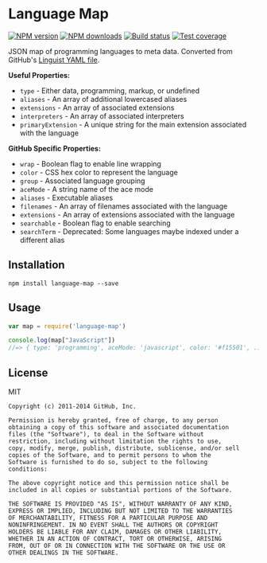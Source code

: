 # Language Map

[![NPM version][npm-image]][npm-url]
[![NPM downloads][downloads-image]][downloads-url]
[![Build status][travis-image]][travis-url]
[![Test coverage][coveralls-image]][coveralls-url]

JSON map of programming languages to meta data. Converted from GitHub's [Linguist YAML file](https://github.com/github/linguist/blob/master/lib/linguist/languages.yml).

**Useful Properties:**

* `type` - Either data, programming, markup, or undefined
* `aliases` - An array of additional lowercased aliases
* `extensions` - An array of associated extensions
* `interpreters` - An array of associated interpreters
* `primaryExtension` - A unique string for the main extension associated with the language

**GitHub Specific Properties:**

* `wrap` - Boolean flag to enable line wrapping
* `color` - CSS hex color to represent the language
* `group` - Associated language grouping
* `aceMode` - A string name of the ace mode
* `aliases` - Executable aliases
* `filenames` - An array of filenames associated with the language
* `extensions` - An array of extensions associated with the language
* `searchable` - Boolean flag to enable searching
* `searchTerm` - Deprecated: Some languages maybe indexed under a different alias

## Installation

```
npm install language-map --save
```

## Usage

```javascript
var map = require('language-map')

console.log(map["JavaScript"])
//=> { type: 'programming', aceMode: 'javascript', color: '#f15501', ... }
```

## License

MIT

```
Copyright (c) 2011-2014 GitHub, Inc.

Permission is hereby granted, free of charge, to any person
obtaining a copy of this software and associated documentation
files (the "Software"), to deal in the Software without
restriction, including without limitation the rights to use,
copy, modify, merge, publish, distribute, sublicense, and/or sell
copies of the Software, and to permit persons to whom the
Software is furnished to do so, subject to the following
conditions:

The above copyright notice and this permission notice shall be
included in all copies or substantial portions of the Software.

THE SOFTWARE IS PROVIDED "AS IS", WITHOUT WARRANTY OF ANY KIND,
EXPRESS OR IMPLIED, INCLUDING BUT NOT LIMITED TO THE WARRANTIES
OF MERCHANTABILITY, FITNESS FOR A PARTICULAR PURPOSE AND
NONINFRINGEMENT. IN NO EVENT SHALL THE AUTHORS OR COPYRIGHT
HOLDERS BE LIABLE FOR ANY CLAIM, DAMAGES OR OTHER LIABILITY,
WHETHER IN AN ACTION OF CONTRACT, TORT OR OTHERWISE, ARISING
FROM, OUT OF OR IN CONNECTION WITH THE SOFTWARE OR THE USE OR
OTHER DEALINGS IN THE SOFTWARE.
```

[npm-image]: https://img.shields.io/npm/v/language-map.svg?style=flat
[npm-url]: https://npmjs.org/package/language-map
[downloads-image]: https://img.shields.io/npm/dm/language-map.svg?style=flat
[downloads-url]: https://npmjs.org/package/language-map
[travis-image]: https://img.shields.io/travis/blakeembrey/language-map.svg?style=flat
[travis-url]: https://travis-ci.org/blakeembrey/language-map
[coveralls-image]: https://img.shields.io/coveralls/blakeembrey/language-map.svg?style=flat
[coveralls-url]: https://coveralls.io/r/blakeembrey/language-map?branch=master
